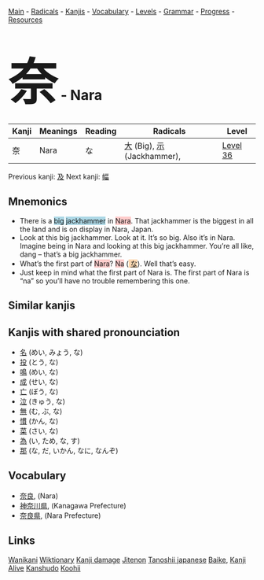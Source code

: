 <style> bigfont {font-size: 100px}</style>
[Main](../README.md) -
[Radicals](../radicals.md) -
[Kanjis](../kanjis.md) -
[Vocabulary](../vocabulary.md) -
[Levels](../levels.md) -
[Grammar](../grammar.md) - 
[Progress](../progress.md) -
[Resources](../resources.md)
# <bigfont> 奈</bigfont> - Nara 

| Kanji | Meanings | Reading | Radicals | Level |
| --- | --- | --- | --- | --- |
| 奈 | Nara | な | [大](../radicals/大.md) (Big), [示](../radicals/示.md) (Jackhammer),  | [Level 36](../levels/wk_level36.md) |

Previous kanji: [及](及.md) Next kanji: [幅](幅.md) 

## Mnemonics
 * There is a <span style="background-color:#ADD8E6"> big</span> <span style="background-color:#ADD8E6"> jackhammer</span> in <span style="background-color:#ffcccb"> Nara</span>. That jackhammer is the biggest in all the land and is on display in Nara, Japan.
* Look at this big jackhammer. Look at it. It’s so big. Also it’s in Nara. Imagine being in Nara and looking at this big jackhammer. You’re all like, dang – that’s a big jackhammer.
* What’s the first part of <span style="background-color:#ffcccb"> Nara</span>? <span style="background-color:#ffcccb"> Na</span> (<span style="background-color:#fed8b1"> [な](https://jisho.org/search/な)</span>). Well that’s easy.
* Just keep in mind what the first part of Nara is. The first part of Nara is “na” so you’ll have no trouble remembering this one.


## Similar kanjis
 


## Kanjis with shared pronounciation
 * [名](名.md) (めい, みょう, な)
* [投](投.md) (とう, な)
* [鳴](鳴.md) (めい, な)
* [成](成.md) (せい, な)
* [亡](亡.md) (ぼう, な)
* [泣](泣.md) (きゅう, な)
* [無](無.md) (む, ぶ, な)
* [慣](慣.md) (かん, な)
* [菜](菜.md) (さい, な)
* [為](為.md) (い, ため, な, す)
* [那](那.md) (な, だ, いかん, なに, なんぞ)



## Vocabulary
 * [奈良](../vocabulary/奈.md), (Nara)
* [神奈川県](../vocabulary/奈.md), (Kanagawa Prefecture)
* [奈良県](../vocabulary/奈.md), (Nara Prefecture)




## Links 


[Wanikani](https://www.wanikani.com/kanji/奈)
[Wiktionary](https://en.wiktionary.org/wiki/奈)
[Kanji damage](http://www.kanjidamage.com/kanji/search?utf8=✓&q=奈)
[Jitenon](https://jitenon.com/kanji/奈)
[Tanoshii japanese](https://www.tanoshiijapanese.com/dictionary/kanji.cfm?k=奈)
[Baike](https://baike.baidu.com/item/奈),
[Kanji Alive](https://app.kanjialive.com/奈)
[Kanshudo](https://www.kanshudo.com/searchmn?q=奈)
[Koohii](https://kanji.koohii.com/study/kanji/奈)
